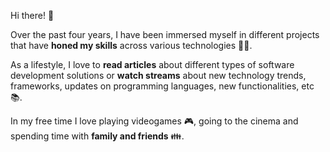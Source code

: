 Hi there! 👋 

Over the past four years, I have been immersed myself in different projects 
that have **honed my skills** across various technologies 👨‍💻.

As a lifestyle, I love to **read articles** about different types of software development solutions or **watch streams** about new technology trends, frameworks, updates on programming languages, new functionalities, etc 📚.

In my free time I love playing videogames 🎮, going to the cinema and spending time with **family and friends** 👪.